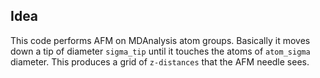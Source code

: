 ## Idea 
This code performs AFM on MDAnalysis atom groups.
Basically it moves down a tip of diameter `sigma_tip` until it touches the atoms of `atom_sigma` diameter.
This produces a grid of `z-distances` that the AFM needle sees.
